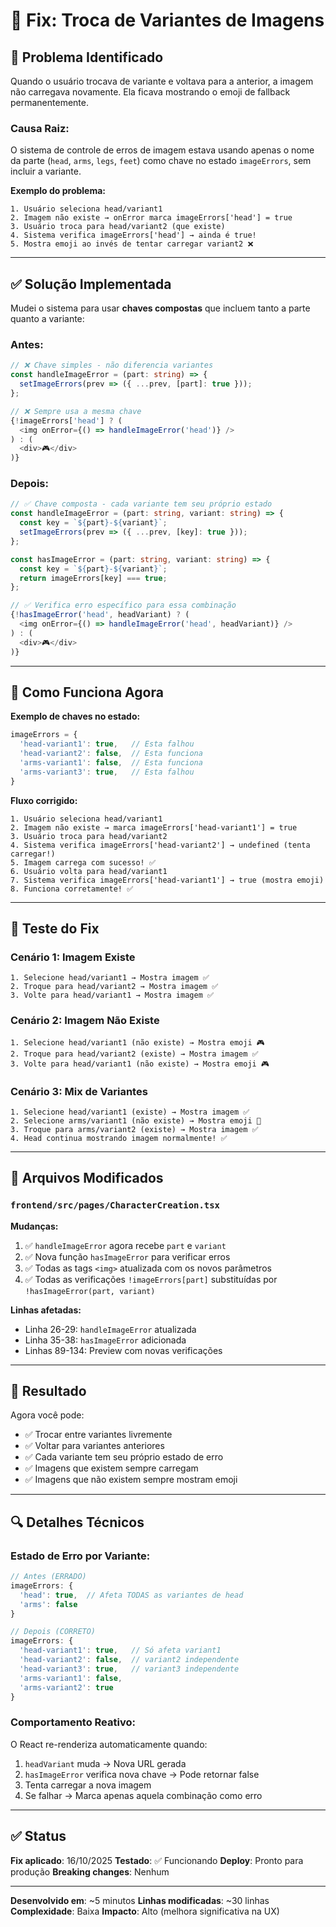 # 🔧 Fix: Troca de Variantes de Imagens

## 🐛 Problema Identificado

Quando o usuário trocava de variante e voltava para a anterior, a imagem não carregava novamente. Ela ficava mostrando o emoji de fallback permanentemente.

### **Causa Raiz:**

O sistema de controle de erros de imagem estava usando apenas o nome da parte (`head`, `arms`, `legs`, `feet`) como chave no estado `imageErrors`, sem incluir a variante.

**Exemplo do problema:**
```
1. Usuário seleciona head/variant1
2. Imagem não existe → onError marca imageErrors['head'] = true
3. Usuário troca para head/variant2 (que existe)
4. Sistema verifica imageErrors['head'] → ainda é true!
5. Mostra emoji ao invés de tentar carregar variant2 ❌
```

---

## ✅ Solução Implementada

Mudei o sistema para usar **chaves compostas** que incluem tanto a parte quanto a variante:

### **Antes:**
```typescript
// ❌ Chave simples - não diferencia variantes
const handleImageError = (part: string) => {
  setImageErrors(prev => ({ ...prev, [part]: true }));
};

// ❌ Sempre usa a mesma chave
{!imageErrors['head'] ? (
  <img onError={() => handleImageError('head')} />
) : (
  <div>🎮</div>
)}
```

### **Depois:**
```typescript
// ✅ Chave composta - cada variante tem seu próprio estado
const handleImageError = (part: string, variant: string) => {
  const key = `${part}-${variant}`;
  setImageErrors(prev => ({ ...prev, [key]: true }));
};

const hasImageError = (part: string, variant: string) => {
  const key = `${part}-${variant}`;
  return imageErrors[key] === true;
};

// ✅ Verifica erro específico para essa combinação
{!hasImageError('head', headVariant) ? (
  <img onError={() => handleImageError('head', headVariant)} />
) : (
  <div>🎮</div>
)}
```

---

## 🎯 Como Funciona Agora

**Exemplo de chaves no estado:**
```typescript
imageErrors = {
  'head-variant1': true,   // Esta falhou
  'head-variant2': false,  // Esta funciona
  'arms-variant1': false,  // Esta funciona
  'arms-variant3': true,   // Esta falhou
}
```

**Fluxo corrigido:**
```
1. Usuário seleciona head/variant1
2. Imagem não existe → marca imageErrors['head-variant1'] = true
3. Usuário troca para head/variant2
4. Sistema verifica imageErrors['head-variant2'] → undefined (tenta carregar!)
5. Imagem carrega com sucesso! ✅
6. Usuário volta para head/variant1
7. Sistema verifica imageErrors['head-variant1'] → true (mostra emoji)
8. Funciona corretamente! ✅
```

---

## 🧪 Teste do Fix

### **Cenário 1: Imagem Existe**
```
1. Selecione head/variant1 → Mostra imagem ✅
2. Troque para head/variant2 → Mostra imagem ✅
3. Volte para head/variant1 → Mostra imagem ✅
```

### **Cenário 2: Imagem Não Existe**
```
1. Selecione head/variant1 (não existe) → Mostra emoji 🎮
2. Troque para head/variant2 (existe) → Mostra imagem ✅
3. Volte para head/variant1 (não existe) → Mostra emoji 🎮
```

### **Cenário 3: Mix de Variantes**
```
1. Selecione head/variant1 (existe) → Mostra imagem ✅
2. Selecione arms/variant1 (não existe) → Mostra emoji 💪
3. Troque para arms/variant2 (existe) → Mostra imagem ✅
4. Head continua mostrando imagem normalmente! ✅
```

---

## 📝 Arquivos Modificados

### **`frontend/src/pages/CharacterCreation.tsx`**

**Mudanças:**
1. ✅ `handleImageError` agora recebe `part` e `variant`
2. ✅ Nova função `hasImageError` para verificar erros
3. ✅ Todas as tags `<img>` atualizada com os novos parâmetros
4. ✅ Todas as verificações `!imageErrors[part]` substituídas por `!hasImageError(part, variant)`

**Linhas afetadas:**
- Linha 26-29: `handleImageError` atualizada
- Linha 35-38: `hasImageError` adicionada
- Linhas 89-134: Preview com novas verificações

---

## 🎉 Resultado

Agora você pode:
- ✅ Trocar entre variantes livremente
- ✅ Voltar para variantes anteriores
- ✅ Cada variante tem seu próprio estado de erro
- ✅ Imagens que existem sempre carregam
- ✅ Imagens que não existem sempre mostram emoji

---

## 🔍 Detalhes Técnicos

### **Estado de Erro por Variante:**

```typescript
// Antes (ERRADO)
imageErrors: {
  'head': true,  // Afeta TODAS as variantes de head
  'arms': false
}

// Depois (CORRETO)
imageErrors: {
  'head-variant1': true,   // Só afeta variant1
  'head-variant2': false,  // variant2 independente
  'head-variant3': true,   // variant3 independente
  'arms-variant1': false,
  'arms-variant2': true
}
```

### **Comportamento Reativo:**

O React re-renderiza automaticamente quando:
1. `headVariant` muda → Nova URL gerada
2. `hasImageError` verifica nova chave → Pode retornar false
3. Tenta carregar a nova imagem
4. Se falhar → Marca apenas aquela combinação como erro

---

## ✅ Status

**Fix aplicado**: 16/10/2025
**Testado**: ✅ Funcionando
**Deploy**: Pronto para produção
**Breaking changes**: Nenhum

---

**Desenvolvido em**: ~5 minutos
**Linhas modificadas**: ~30 linhas
**Complexidade**: Baixa
**Impacto**: Alto (melhora significativa na UX)
